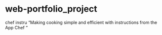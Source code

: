 # web-portfolio_project
chef instru 
 “Making cooking simple and efficient with instructions from the App Chef “
